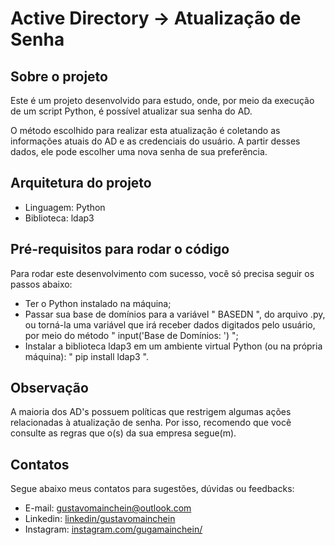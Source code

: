 # Active Directory -> Atualização de Senha

## Sobre o projeto

Este é um projeto desenvolvido para estudo, onde, por meio da execução de um script Python, é possível atualizar sua senha do AD.

O método escolhido para realizar esta atualização é coletando as informações atuais do AD e as credenciais do usuário. A partir desses dados, ele pode escolher uma nova senha de sua preferência.

## Arquitetura do projeto

* Linguagem: Python
* Biblioteca: ldap3

## Pré-requisitos para rodar o código

Para rodar este desenvolvimento com sucesso, você só precisa seguir os passos abaixo:
* Ter o Python instalado na máquina;
* Passar sua base de domínios para a variável " BASEDN ", do arquivo .py, ou torná-la uma variável que irá receber dados digitados pelo usuário, por meio do método " input('Base de Domínios: ') ";
* Instalar a biblioteca ldap3 em um ambiente virtual Python (ou na própria máquina): " pip install ldap3 ".

## Observação

A maioria dos AD's possuem políticas que restrigem algumas ações relacionadas à atualização de senha. Por isso, recomendo que você consulte as regras que o(s) da sua empresa segue(m).

## Contatos

Segue abaixo meus contatos para sugestões, dúvidas ou feedbacks:

* E-mail: gustavomainchein@outlook.com
* Linkedin: <a href="www.linkedin.com/in/gustavosantos14/">linkedin/gustavomainchein</a>
* Instagram: <a href="www.instagram.com/gugamainchein/">instagram.com/gugamainchein/</a>
